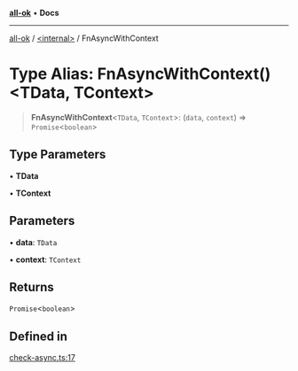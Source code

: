 [**all-ok**](../../README.md) • **Docs**

***

[all-ok](../../README.md) / [\<internal\>](../README.md) / FnAsyncWithContext

# Type Alias: FnAsyncWithContext()\<TData, TContext\>

> **FnAsyncWithContext**\<`TData`, `TContext`\>: (`data`, `context`) => `Promise`\<`boolean`\>

## Type Parameters

• **TData**

• **TContext**

## Parameters

• **data**: `TData`

• **context**: `TContext`

## Returns

`Promise`\<`boolean`\>

## Defined in

[check-async.ts:17](https://github.com/oreshinya/all-ok/blob/dfff127c5eb58a58e8edbe24045bd413de99450a/src/check-async.ts#L17)
